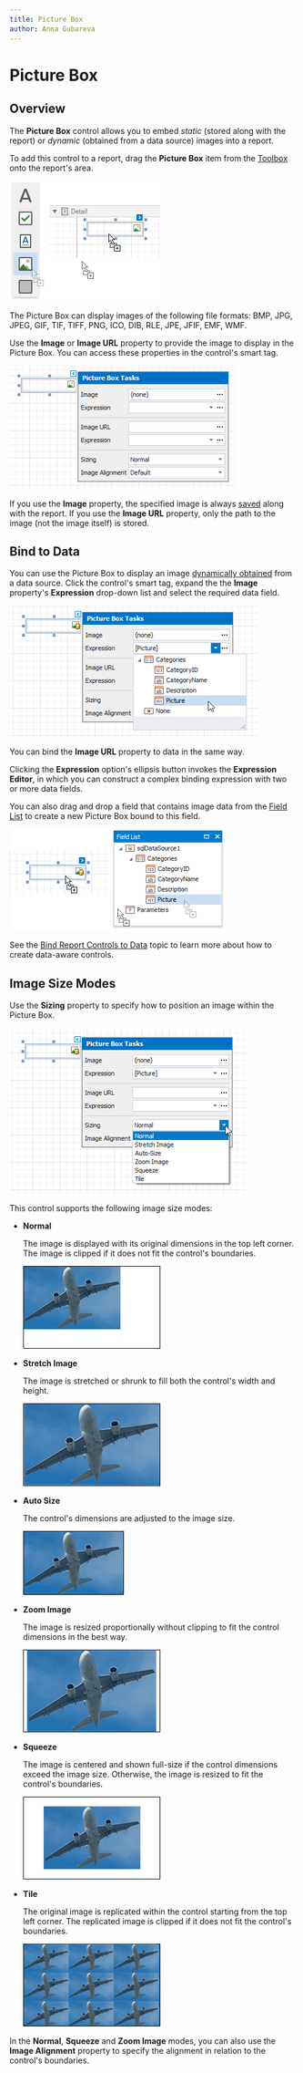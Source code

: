```yaml
---
title: Picture Box
author: Anna Gubareva
---
```

# Picture Box

## <a name="overview"></a>Overview
The **Picture Box** control allows you to embed _static_ (stored along with the report) or _dynamic_ (obtained from a data source) images into a report.

To add this control to a report, drag the **Picture Box** item from the [Toolbox](../../report-designer-tools/toolbox.md) onto the report's area.

![](../../../../../images/eurd-win-add-picture-box-to-report.png)

The Picture Box can display images of the following file formats: BMP, JPG, JPEG, GIF, TIF, TIFF, PNG, ICO, DIB, RLE, JPE, JFIF, EMF, WMF.


Use the **Image** or **Image URL** property to provide the image to display in the Picture Box. You can access these properties in the control's smart tag.

![](../../../../../images/eurd-win-picture-box-image-property.png)

If you use the **Image** property, the specified image is always [saved](../../save-reports.md) along with the report. If you use the **Image URL** property, only the path to the image (not the image itself) is stored. 

## Bind to Data
You can use the Picture Box to display an image [dynamically obtained](../../bind-to-data/bind-controls-to-data-expression-bindings.md) from a data source. Click the control's smart tag, expand the the **Image** property's **Expression** drop-down list and select the required data field.

![](../../../../../images/eurd-win-picture-box-bind-to-data.png)

You can bind the **Image URL** property to data in the same way. 

Clicking the **Expression** option's ellipsis button invokes the **Expression Editor**, in which you can construct a complex binding expression with two or more data fields.

You can also drag and drop a field that contains image data from the [Field List](../../report-designer-tools/ui-panels/field-list.md) to create a new Picture Box bound to this field.

![](../../../../../images/eurd-win-picture-box-drop-from-field-list.png)

See the [Bind Report Controls to Data](../../bind-to-data/bind-controls-to-data-expression-bindings.md) topic to learn more about how to create data-aware controls.


## Image Size Modes

Use the **Sizing** property to specify how to position an image within the Picture Box. 

![](../../../../../images/eurd-win-picture-box-sizing-property.png)

This control supports the following image size modes:

* **Normal**
    
    The image is displayed with its original dimensions in the top left corner. The image is clipped if it does not fit the control's boundaries. 

    ![](../../../../../images/eurd-win-picture-box-image-size-mode-normal.png)

* **Stretch Image**

    The image is stretched or shrunk to fill both the control's width and height.

    ![](../../../../../images/eurd-win-picture-box-image-size-mode-stretch-image.png)

* **Auto Size**

    The control's dimensions are adjusted to the image size.

    ![](../../../../../images/eurd-win-picture-box-image-size-mode-auto-size.png)

* **Zoom Image**

    The image is resized proportionally without clipping to fit the control dimensions in the best way.

    ![](../../../../../images/eurd-win-picture-box-image-size-mode-zoom-image.png)

* **Squeeze**

    The image is centered and shown full-size if the control dimensions exceed the image size. Otherwise, the image is resized to fit the control's boundaries.

    ![](../../../../../images/eurd-win-picture-box-image-size-mode-squeeze.png)

* **Tile**

    The original image is replicated within the control starting from the top left corner. The replicated image is clipped if it does not fit the control's boundaries.

    ![](../../../../../images/eurd-win-picture-box-image-size-mode-tile.png)

In the **Normal**, **Squeeze** and **Zoom Image** modes, you can also use the **Image Alignment** property to specify the alignment in relation to the control's boundaries.